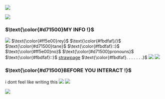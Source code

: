 ![](https://files.catbox.moe/jk95sw.gif)

![](https://komarev.com/ghpvc/?username=idiosyncraticNerd) 

<p align="center">
<h3>$\text{\color{#d71500}MY INFO !}$ </h3>
</p>
  
![](https://files.catbox.moe/gtntcg.gif) $\text{\color{#ff5e00}rey}$ $\text{\color{#fbdfaf}/}$ $\text{\color{#d71500}tane}$  $\text{\color{#fbdfaf}::}$ $\text{\color{#ff5e00}no}$ $\text{\color{#d71500}pronouns}$  $\text{\color{#fbdfaf}::}$  [strawpage](https://tanesobs.straw.page/) $\text{\color{#fbdfaf}. . . . . . .}$ ![](https://files.catbox.moe/dk25kt.gif)
![](https://files.catbox.moe/jk95sw.gif)

<p align="center">
<h3>$\text{\color{#d71500}BEFORE YOU INTERACT !}$ </h3>
</p> 

i dont feel like writing this 
![](https://files.catbox.moe/ta88pe.gif) ![](https://files.catbox.moe/z36dwb.png) 

![](https://files.catbox.moe/jk95sw.gif)
